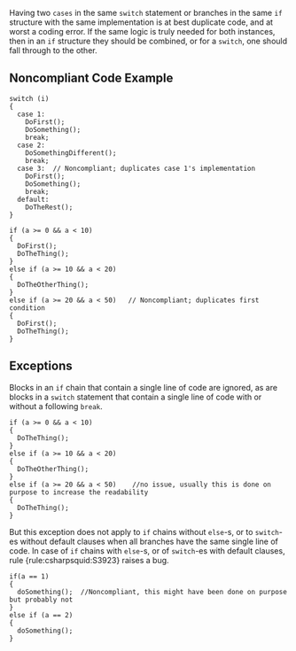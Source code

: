 Having two `cases` in the same `switch` statement or branches in the same `if` structure with the same implementation is at best duplicate code, and at worst a coding error. If the same logic is truly needed for both instances, then in an `if` structure they should be combined, or for a `switch`, one should fall through to the other.
 
## Noncompliant Code Example

    switch (i)
    {
      case 1:
        DoFirst();
        DoSomething();
        break;
      case 2:
        DoSomethingDifferent();
        break;
      case 3:  // Noncompliant; duplicates case 1's implementation
        DoFirst();
        DoSomething();
        break;
      default:
        DoTheRest();
    }
    
    if (a >= 0 && a < 10)
    {
      DoFirst();
      DoTheThing();
    }
    else if (a >= 10 && a < 20)
    {
      DoTheOtherThing();
    }
    else if (a >= 20 && a < 50)   // Noncompliant; duplicates first condition
    {
      DoFirst();
      DoTheThing();
    }

## Exceptions
 
Blocks in an `if` chain that contain a single line of code are ignored, as are blocks in a `switch` statement that contain a single line of code with or without a following `break`.

    if (a >= 0 && a < 10)
    {
      DoTheThing();
    }
    else if (a >= 10 && a < 20)
    {
      DoTheOtherThing();
    }
    else if (a >= 20 && a < 50)    //no issue, usually this is done on purpose to increase the readability
    {
      DoTheThing();
    }

But this exception does not apply to `if` chains without `else`-s, or to `switch`-es without default clauses when all branches have the same single line of code. In case of `if` chains with `else`-s, or of `switch`-es with default clauses, rule {rule:csharpsquid:S3923} raises a bug.

    if(a == 1)
    {
      doSomething();  //Noncompliant, this might have been done on purpose but probably not
    }
    else if (a == 2)
    {
      doSomething();
    }